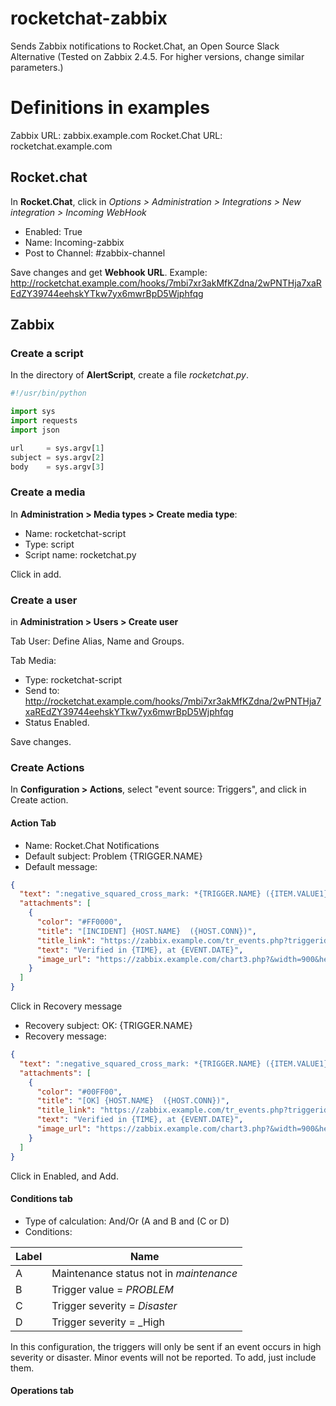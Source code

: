 # rocketchat-zabbix
 Sends Zabbix notifications to Rocket.Chat, an Open Source Slack Alternative (Tested on Zabbix 2.4.5. For higher versions, change similar parameters.)

# Definitions in examples
Zabbix URL: zabbix.example.com
Rocket.Chat URL: rocketchat.example.com

## Rocket.chat
In __Rocket.Chat__, click in *Options > Administration > Integrations > New integration > Incoming WebHook*

* Enabled: True
* Name: Incoming-zabbix
* Post to Channel: #zabbix-channel

Save changes and get __Webhook URL__. Example: http://rocketchat.example.com/hooks/7mbi7xr3akMfKZdna/2wPNTHja7xaREdZY39744eehskYTkw7yx6mwrBpD5Wjphfqg

## Zabbix

### Create a script
In the directory of __AlertScript__, create a file _rocketchat.py_.
```python
#!/usr/bin/python

import sys
import requests
import json

url     = sys.argv[1]
subject = sys.argv[2]
body    = sys.argv[3]

```


### Create a media
In __Administration > Media types > Create media type__:

* Name: rocketchat-script
* Type: script
* Script name: rocketchat.py

Click in add.


### Create a user 
in __Administration > Users > Create user__

Tab User: Define Alias, Name and Groups.

Tab Media:
* Type: rocketchat-script
* Send to: http://rocketchat.example.com/hooks/7mbi7xr3akMfKZdna/2wPNTHja7xaREdZY39744eehskYTkw7yx6mwrBpD5Wjphfqg
* Status Enabled.

Save changes.

### Create Actions
In __Configuration > Actions__, select "event source: Triggers", and click in Create action.

#### Action Tab
* Name: Rocket.Chat Notifications
* Default subject: Problem {TRIGGER.NAME}
* Default message:
```json
{
  "text": ":negative_squared_cross_mark: *{TRIGGER.NAME} ({ITEM.VALUE1})*",
  "attachments": [
    {
      "color": "#FF0000",
      "title": "[INCIDENT] {HOST.NAME}  ({HOST.CONN})",
      "title_link": "https://zabbix.example.com/tr_events.php?triggerid={TRIGGER.ID}&eventid={EVENT.ID}",
      "text": "Verified in {TIME}, at {EVENT.DATE}",
      "image_url": "https://zabbix.example.com/chart3.php?&width=900&height=200&period=3600&name={HOST.NAME}: {TRIGGER.NAME}&legend=1&items[0][itemid]={ITEM.ID}&items[0][drawtype]=5&items[0][color]=ff0000"
    }
  ]
}
```

Click in Recovery message

* Recovery subject: OK: {TRIGGER.NAME}
* Recovery message:
```json
{
  "text": ":negative_squared_cross_mark: *{TRIGGER.NAME} ({ITEM.VALUE1})*",
  "attachments": [
    {
      "color": "#00FF00",
      "title": "[OK] {HOST.NAME}  ({HOST.CONN})",
      "title_link": "https://zabbix.example.com/tr_events.php?triggerid={TRIGGER.ID}&eventid={EVENT.ID}",
      "text": "Verified in {TIME}, at {EVENT.DATE}",
      "image_url": "https://zabbix.example.com/chart3.php?&width=900&height=200&period=3600&name={HOST.NAME}: {TRIGGER.NAME}&legend=1&items[0][itemid]={ITEM.ID}&items[0][drawtype]=5&items[0][color]=00ff00"
    }
  ]
}
```
Click in Enabled, and Add.

#### Conditions tab

* Type of calculation: And/Or (A and B and (C or D)
* Conditions:

Label | Name
------|-----
A | Maintenance status not in _maintenance_
B | Trigger value = _PROBLEM_
C | Trigger severity = _Disaster_
D | Trigger severity = _High

In this configuration, the triggers will only be sent if an event occurs in high severity or disaster. Minor events will not be reported. To add, just include them.

#### Operations tab


